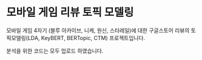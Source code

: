 # 모바일 게임 리뷰 토픽 모델링

모바일 게임 4자기 (블루 아카이브, 니케, 원신, 스타레일)에 대한 구글스토어 리뷰의 토픽모델링(LDA, KeyBERT, BERTopic, CTM) 프로젝트입니다.

분석을 위한 코드는 모두 업로드 하였습니다.
